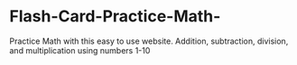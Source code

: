 # Flash-Card-Practice-Math-
Practice Math with this easy to use website. Addition, subtraction, division, and multiplication using numbers 1-10
